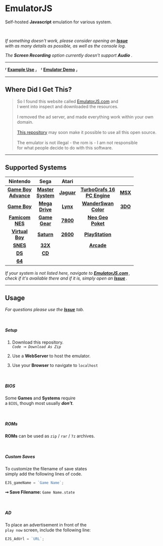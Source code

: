 
# EmulatorJS

Self-hosted **Javascript** emulation for various system.

<br>

*If something doesn't work, please consider opening an* ***[Issue]*** <br>
*with as many details as possible, as well as the console log.*

*The* ***Screen Recording*** *option currently doesn't support* ***Audio*** *.*

---

**⸢ [Example Use] ⸥ ⸢ [Emulator Demo] ⸥**

---

## Where Did I Get This?

> So I found this website called [EmulatorJS.com][EJS] and <br>
> I went into inspect and downloaded the resources.<br>
> <br>
> I removed the ad server, and made everything work within your own domain.<br>
> <br>
> [This repository] may soon make it possible to use all this open source.<br>
> <br>
> The emulator is not illegal - the rom is - I am not responsible <br>
> for what people decide to do with this software.

---

## Supported Systems

| Nintendo | Sega | Atari |   |   |
|:--------:|:----:|:-----:|:-:|:-:|
| **[Game Boy<br>Advance][Nintendo Game Boy Advance]** | **[Master<br>System][Sega Master System]** | **[Jaguar][Atari Jaguar]** | **[TurboGrafs 16<br>PC Engine][TurboGrafs-16 / PC Engine]** | **[MSX]**
| **[Game Boy][Nintendo Game Boy]** | **[Mega<br>Drive][Sega Mega Drive]** | **[Lynx][Atari Lynx]** | **[WanderSwan<br>Color][WanderSwan / Color]** | **[3DO]**
| **[Famicom <br> NES][NES / Famicom]** | **[Game<br>Gear][Sega Game Gear]** | **[7800][Atari 7800]** | **[Neo Geo<br>Poket][Neo Geo Poket]**
| **[Virtual<br>Boy][Virtual Boy]** | **[Saturn][Sega Saturn]** | **[2600][Atari 2600]** | **[PlayStation]**
| **[SNES]** | **[32X][Sega 32X]** | | **[Arcade]**
| **[DS][Nintendo DS]** | **[CD][Sega CD]** |
| **[64][Nintendo 64]**

*If your system is not listed here, navigate to* ***[EmulatorJS.com][EJS]*** *,* <br>
*check if it's available there and if it is, simply open an* ***[Issue]*** *.*

---

## Usage

*For questions please use the* ***[Issue]*** *tab.*

<br>

##### Setup

1. Download this repository.<br>
    *`Code ➞ Download As Zip`*

2. Use a **WebServer** to host the emulator.

3. Use your **Browser** to navigate to `localhost`

<br>

##### BIOS

Some **Games** and **Systems** require <br>
a `BIOS`, though most usually ***don't***.

<br>

##### ROMs

**ROMs** can be used as `zip` / `rar` / `7z` archives.

<br>

##### Custom Saves

To customize the filename of save states <br>
simply add the following lines of code.

```js
EJS_gameName = `Game Name`;
```

**➞ Save Filename:** `Game Name.state`

<br>

##### AD

To place an advertisement in front of the <br>
`play now` screen, include the following line:

```js
EJS_AdUrl = `URL`;
```

<!----------------------------------------------------------------------------->

[Example Use]: https://coldcast.org/games/1/Super-Mario-Bros
[Emulator Demo]: https://ethanaobrien.github.io/emulatorjs/

[Issue]: https://github.com/ethanaobrien/emulatorjs/issues
[This repository]: https://github.com/linuxserver/emulatorjs

[EJS]: https://www.emulatorjs.com/

[NES / Famicom]: docs/NES-Famicom.md
[SNES]: docs/SNES.md
[Nintendo 64]: docs/Nintendo%2064.md
[Nintendo Game Boy]: docs/Nintendo%20Game%20Boy.md
[Nintendo Game Boy Advance]: docs/Nintendo%20Game%20Boy%20Advance.md
[Nintendo DS]: docs/Nintendo%20DS.md
[PlayStation]: docs/PlayStation.md
[Virtual Boy]: docs/Virtual%20Boy.md
[Sega Mega Drive]: docs/Sega%20Mega%20Drive.md
[Sega Master System]: docs/Sega%20Master%20System.md
[Sega CD]: docs/Sega%20CD.md
[Atari Lynx]: docs/Atari%20Lynx.md
[MSX]: docs/MSX.md
[3DO]: docs/3DO.md
[Sega 32X]: docs/Sega%2032X.md
[Atari Jaguar]: docs/Atari%20Jaguar.md
[Neo Geo Poket]: docs/Neo%20Geo%20Poket.md
[Sega Game Gear]: docs/Sega%20Game%20Gear.md
[Sega Saturn]: docs/Sega%20Saturn.md
[Atari 7800]: docs/Atari%207800.md
[WanderSwan / Color]: docs/WanderSwan-Color.md
[TurboGrafs-16 / PC Engine]: docs/TurboGrafs%2016-PC%20Engine.md
[Arcade]: docs/Arcade.md
[Atari 2600]: docs/Atari%202600.md
